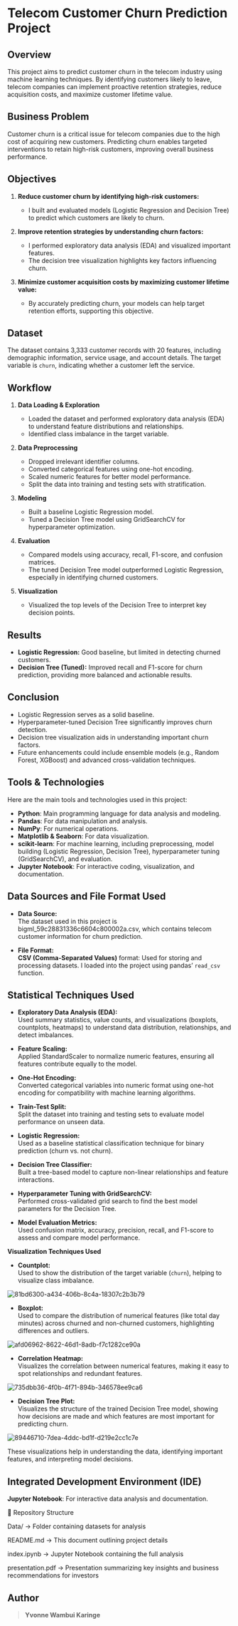 # Telecom Customer Churn Prediction Project

## Overview

This project aims to predict customer churn in the telecom industry using machine learning techniques. By identifying customers likely to leave, telecom companies can implement proactive retention strategies, reduce acquisition costs, and maximize customer lifetime value.

## Business Problem

Customer churn is a critical issue for telecom companies due to the high cost of acquiring new customers. Predicting churn enables targeted interventions to retain high-risk customers, improving overall business performance.

## Objectives

1. **Reduce customer churn by identifying high-risk customers:**  
   - I built and evaluated models (Logistic Regression and Decision Tree) to predict which customers are likely to churn.

2. **Improve retention strategies by understanding churn factors:**  
   - I performed exploratory data analysis (EDA) and visualized important features.
   - The decision tree visualization highlights key factors influencing churn.

3. **Minimize customer acquisition costs by maximizing customer lifetime value:**  
   - By accurately predicting churn, your models can help target retention efforts, supporting this objective.

## Dataset

The dataset contains 3,333 customer records with 20 features, including demographic information, service usage, and account details. The target variable is `churn`, indicating whether a customer left the service.

## Workflow

1. **Data Loading & Exploration**
   - Loaded the dataset and performed exploratory data analysis (EDA) to understand feature distributions and relationships.
   - Identified class imbalance in the target variable.

2. **Data Preprocessing**
   - Dropped irrelevant identifier columns.
   - Converted categorical features using one-hot encoding.
   - Scaled numeric features for better model performance.
   - Split the data into training and testing sets with stratification.

3. **Modeling**
   - Built a baseline Logistic Regression model.
   - Tuned a Decision Tree model using GridSearchCV for hyperparameter optimization.

4. **Evaluation**
   - Compared models using accuracy, recall, F1-score, and confusion matrices.
   - The tuned Decision Tree model outperformed Logistic Regression, especially in identifying churned customers.

5. **Visualization**
   - Visualized the top levels of the Decision Tree to interpret key decision points.

## Results

- **Logistic Regression:** Good baseline, but limited in detecting churned customers.
- **Decision Tree (Tuned):** Improved recall and F1-score for churn prediction, providing more balanced and actionable results.

## Conclusion

- Logistic Regression serves as a solid baseline.
- Hyperparameter-tuned Decision Tree significantly improves churn detection.
- Decision tree visualization aids in understanding important churn factors.
- Future enhancements could include ensemble models (e.g., Random Forest, XGBoost) and advanced cross-validation techniques.

## Tools & Technologies
Here are the main tools and technologies used in this project:

- **Python**: Main programming language for data analysis and modeling.
- **Pandas**: For data manipulation and analysis.
- **NumPy**: For numerical operations.
- **Matplotlib & Seaborn**: For data visualization.
- **scikit-learn**: For machine learning, including preprocessing, model building (Logistic Regression, Decision Tree), hyperparameter tuning (GridSearchCV), and evaluation.
- **Jupyter Notebook**: For interactive coding, visualization, and documentation.

## **Data Sources and File Format Used**

- **Data Source:**  
  The dataset used in this project is bigml_59c28831336c6604c800002a.csv, which contains telecom customer information for churn prediction.

- **File Format:**  
  **CSV (Comma-Separated Values)** format: Used for storing and processing datasets. I loaded into the project using pandas’ `read_csv` function.

## **Statistical Techniques Used**
- **Exploratory Data Analysis (EDA):**  
  Used summary statistics, value counts, and visualizations (boxplots, countplots, heatmaps) to understand data distribution, relationships, and detect imbalances.

- **Feature Scaling:**  
  Applied StandardScaler to normalize numeric features, ensuring all features contribute equally to the model.

- **One-Hot Encoding:**  
  Converted categorical variables into numeric format using one-hot encoding for compatibility with machine learning algorithms.

- **Train-Test Split:**  
  Split the dataset into training and testing sets to evaluate model performance on unseen data.

- **Logistic Regression:**  
  Used as a baseline statistical classification technique for binary prediction (churn vs. not churn).

- **Decision Tree Classifier:**  
  Built a tree-based model to capture non-linear relationships and feature interactions.

- **Hyperparameter Tuning with GridSearchCV:**  
  Performed cross-validated grid search to find the best model parameters for the Decision Tree.

- **Model Evaluation Metrics:**  
  Used confusion matrix, accuracy, precision, recall, and F1-score to assess and compare model performance.

**Visualization Techniques Used**

- **Countplot:**  
  Used to show the distribution of the target variable (`churn`), helping to visualize class imbalance.

![81bd6300-a434-406b-8c4a-18307c2b3b79](https://github.com/user-attachments/assets/1736fc00-e686-4a1e-8e77-2ce04be7970b)

- **Boxplot:**  
  Used to compare the distribution of numerical features (like total day minutes) across churned and non-churned customers, highlighting differences and outliers.

![afd06962-8622-46d1-8adb-f7c1282ce90a](https://github.com/user-attachments/assets/822bc57e-4d9f-482c-bcf4-36a414a12ad0)

- **Correlation Heatmap:**  
  Visualizes the correlation between numerical features, making it easy to spot relationships and redundant features.

![735dbb36-4f0b-4f71-894b-346578ee9ca6](https://github.com/user-attachments/assets/c92f96a3-b680-4cfe-85c6-3a3b3658c28e)

- **Decision Tree Plot:**  
  Visualizes the structure of the trained Decision Tree model, showing how decisions are made and which features are most important for predicting churn.

![89446710-7dea-4ddc-bd1f-d219e2cc1c7e](https://github.com/user-attachments/assets/4fa855ad-ffae-4659-8ce7-b24d71f89283)

These visualizations help in understanding the data, identifying important features, and interpreting model decisions.

## **Integrated Development Environment (IDE)**
**Jupyter Notebook**: For interactive data analysis and documentation.

📂 Repository Structure

Data/ → Folder containing datasets for analysis

README.md → This document outlining project details

index.ipynb → Jupyter Notebook containing the full analysis

presentation.pdf → Presentation summarizing key insights and business recommendations for investors

## Author

>**Yvonne Wambui Karinge**
